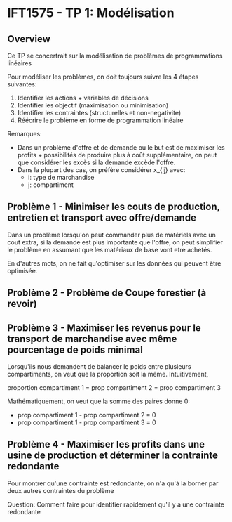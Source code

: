 # IFT1575 - TP 1: Modélisation

## Overview

Ce TP se concertrait sur la modélisation de problèmes de programmations 
linéaires

Pour modéliser les problèmes, on doit toujours suivre les 4 étapes suivantes:
1. Identifier les actions + variables de décisions  
2. Identifier les objectif (maximisation ou minimisation)
3. Identifier les contraintes (structurelles et non-negativite)
4. Réécrire le problème en forme de programmation linéaire

Remarques:
- Dans un problème d'offre et de demande ou le but est de maximiser les profits +
  possibilités de produire plus à coût supplémentaire, on peut que considérer 
  les excès si la demande excède l'offre.
- Dans la plupart des cas, on préfère considérer x_{ij} avec:  
  - i: type de marchandise
  - j: compartiment

## Problème 1 - Minimiser les couts de production, entretien et transport avec offre/demande

Dans un problème lorsqu'on peut commander plus de matériels avec un cout extra, 
si la demande est plus importante que l'offre, on peut simplifier le problème 
en assumant que les matériaux de base vont etre achetés. 

En d'autres mots, on ne fait qu'optimiser sur les données qui peuvent être 
optimisée.

## Problème 2 - Problème de Coupe forestier (à revoir)


## Problème 3 - Maximiser les revenus pour le transport de marchandise avec même pourcentage de poids minimal

Lorsqu'ils nous demandent de balancer le poids entre plusieurs compartiments, 
on veut que la proportion soit la même. Intuitivement, 

proportion compartiment 1 = prop compartiment 2 = prop compartiment 3

Mathématiquement, on veut que la somme des paires donne 0:
* prop compartiment 1 - prop compartiment 2 = 0
* prop compartiment 1 - prop compartiment 3 = 0

## Problème 4 - Maximiser les profits dans une usine de production et déterminer la contrainte redondante

Pour montrer qu'une contrainte est redondante, on n'a qu'à la borner par deux 
autres contraintes du problème

Question: Comment faire pour identifier rapidement qu'il y a une contrainte 
redondante


